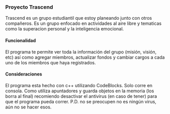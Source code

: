 ### **Proyecto Trascend**
Trascend es un grupo estudiantil que estoy planeando junto con otros compañeros.
Es un grupo enfocado en actividades al aire libre y tematicas como la superacion
personal y la inteligencia emocional.

#### **Funcionalidad**
El programa te permite ver toda la información del grupo (misión, visión, etc)
así como agregar miembros, actualizar fondos y cambiar cargos a cada uno de los
miembros que haya registrados.

#### **Consideraciones**
El programa esta hecho con c++ utilizando CodeBlocks.
Solo corre en consola.
Como utiliza apuntadores y guarda objetos en la memoria (los borra al final)
recomiendo desactivar el antivirus (en caso de tener) para que el programa pueda correr.
P.D. no se preocupen no es ningún virus, aún no se hacer esos.

